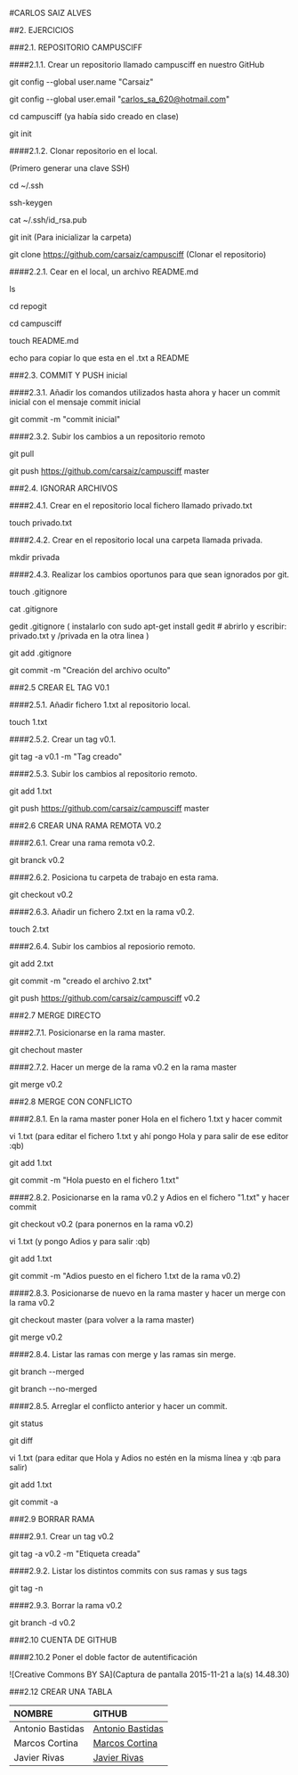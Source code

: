#CARLOS SAIZ ALVES

##2. EJERCICIOS

###2.1. REPOSITORIO CAMPUSCIFF

####2.1.1. Crear un repositorio llamado campusciff en nuestro GitHub

git config --global user.name "Carsaiz"

git config --global user.email "carlos_sa_620@hotmail.com"

cd campusciff  (ya había sido creado en clase)

git init

####2.1.2. Clonar repositorio en el local.

(Primero generar una clave SSH)

cd ~/.ssh

ssh-keygen

cat ~/.ssh/id_rsa.pub 

git init   (Para inicializar la carpeta) 

git clone https://github.com/carsaiz/campusciff  (Clonar el repositorio) 

####2.2.1. Cear en el local, un archivo README.md

ls

cd repogit

cd campusciff

touch README.md  

echo para copiar lo que esta en el .txt a README

###2.3. COMMIT Y PUSH inicial

####2.3.1. Añadir los comandos utilizados hasta ahora y hacer un commit inicial con el mensaje commit inicial

git commit -m "commit inicial"

####2.3.2. Subir los cambios a un repositorio remoto

git pull

git push https://github.com/carsaiz/campusciff master

###2.4. IGNORAR ARCHIVOS

####2.4.1. Crear en el repositorio local fichero llamado privado.txt

touch privado.txt

####2.4.2. Crear en el repositorio local una carpeta llamada privada.

mkdir privada

####2.4.3. Realizar los cambios oportunos para que sean ignorados por git.

touch .gitignore

cat .gitignore

gedit .gitignore ( instalarlo con sudo apt-get install gedit # abrirlo y escribir: privado.txt y /privada en la otra linea )

git add .gitignore

git commit -m "Creación del archivo oculto"

###2.5 CREAR EL TAG V0.1

####2.5.1. Añadir fichero 1.txt al repositorio local.

touch 1.txt

####2.5.2. Crear un tag v0.1.

git tag -a v0.1 -m "Tag creado"

####2.5.3. Subir los cambios al repositorio remoto.

git add 1.txt

git push https://github.com/carsaiz/campusciff master

###2.6 CREAR UNA RAMA REMOTA V0.2

####2.6.1. Crear una rama remota v0.2.

git branck v0.2

####2.6.2. Posiciona tu carpeta de trabajo en esta rama.

git checkout v0.2

####2.6.3. Añadir un fichero 2.txt en la rama v0.2.

touch 2.txt

####2.6.4. Subir los cambios al reposiorio remoto.

git add 2.txt

git commit -m "creado el archivo 2.txt"

git push https://github.com/carsaiz/campusciff v0.2

###2.7 MERGE DIRECTO

####2.7.1. Posicionarse en la rama master.

git chechout master

####2.7.2. Hacer un merge de la rama v0.2 en la rama master

git merge v0.2

###2.8 MERGE CON CONFLICTO

####2.8.1. En la rama master poner Hola en el fichero 1.txt y hacer commit

vi 1.txt  (para editar el fichero 1.txt y ahí pongo Hola y para salir de ese editor :qb)

git add 1.txt

git commit -m "Hola puesto en el fichero 1.txt"

####2.8.2. Posicionarse en la rama v0.2 y Adios en el fichero "1.txt" y hacer commit

git checkout v0.2 (para ponernos en la rama v0.2)

vi 1.txt (y pongo Adios y para salir :qb)

git add 1.txt

git commit -m "Adios puesto en el fichero 1.txt de la rama v0.2)

####2.8.3. Posicionarse de nuevo en la rama master y hacer un merge con la rama v0.2

git checkout master (para volver a la rama master)

git merge v0.2

####2.8.4. Listar las ramas con merge y las ramas sin merge.

git branch --merged

git branch --no-merged

####2.8.5. Arreglar el conflicto anterior y hacer un commit.

git status

git diff

vi 1.txt (para editar que Hola y Adios no estén en la misma línea y :qb para salir)

git add 1.txt

git commit -a

###2.9 BORRAR RAMA

####2.9.1. Crear un tag v0.2

git tag -a v0.2 -m "Etiqueta creada"

####2.9.2. Listar los distintos commits con sus ramas y sus tags

git tag -n

####2.9.3. Borrar la rama v0.2

git branch -d v0.2

###2.10 CUENTA DE GITHUB

####2.10.2 Poner el doble factor de autentificación

![Creative Commons BY SA](Captura de pantalla 2015-11-21 a la(s) 14.48.30)

###2.12 CREAR UNA TABLA

|NOMBRE          |GITHUB                                            |
|:---------------|:-------------------------------------------------|
|Antonio Bastidas|[Antonio Bastidas](https://github.com/Antonio2106)|
|Marcos Cortina  |[Marcos Cortina](https://github.com/marcoscortina)|
|Javier Rivas    |[Javier Rivas](https://github.com/jrivax)         |






